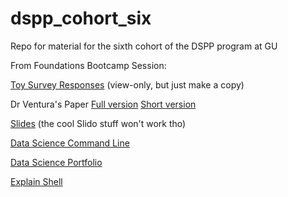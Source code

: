 # dspp_cohort_six
Repo for material for the sixth cohort of the DSPP program at GU

From Foundations Bootcamp Session:

[Toy Survey Responses](https://docs.google.com/spreadsheets/d/1FQKnooiTBj5JPhRVQaLZUqwz84tFkD09tIJKqJbnDQM/edit?resourcekey#gid=1965919105) 
(view-only, but just make a copy)

Dr Ventura's Paper [Full version](https://github.com/bhollan/dspp_cohort_six/files/12386990/KKSBVL_CSS_Full.pdf) [Short version](https://github.com/bhollan/dspp_cohort_six/files/12386991/KKSBVL_CSS_short.pdf)

[Slides](https://github.com/bhollan/dspp_cohort_six/blob/main/DSPP-IRL.pptm) (the cool Slido stuff won't work tho)

[Data Science Command Line](https://datascienceatthecommandline.com/)

[Data Science Portfolio](https://datascienceportfol.io)

[Explain Shell](https://explainshell.com/)
